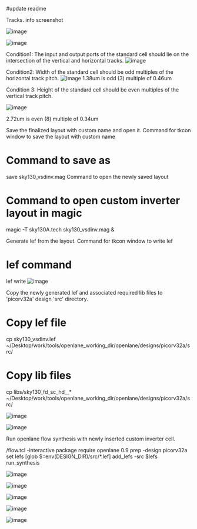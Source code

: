 #update readme

Tracks. info screenshot

![image](https://github.com/user-attachments/assets/76b077b3-1ff2-44b0-a93e-7d5ec6e3267f)

![image](https://github.com/user-attachments/assets/7de7e788-ebef-4518-87e6-f64e337f5d05)


Condition1: The input and output ports of the standard cell should lie on the intersection of the vertical and horizontal tracks. 
![image](https://github.com/user-attachments/assets/62dbface-8be1-431c-9a7f-27ff7800b20f)


Condition2: Width of the standard cell should be odd multiples of the horizontal track pitch. 
![image](https://github.com/user-attachments/assets/f2e3b18a-5629-426d-af8a-6e523a9d6513)
1.38um is odd (3) multiple of 0.46um

Condition 3: Height of the standard cell should be even multiples of the vertical track pitch.

![image](https://github.com/user-attachments/assets/68cef70d-ac5c-4dcf-bf33-3a1802667163)

2.72um is even (8) multiple of 0.34um

Save the finalized layout with custom name and open it.
Command for tkcon window to save the layout with custom name

# Command to save as
save sky130_vsdinv.mag
Command to open the newly saved layout

# Command to open custom inverter layout in magic
magic -T sky130A.tech sky130_vsdinv.mag &

Generate lef from the layout.
Command for tkcon window to write lef

# lef command
lef write
![image](https://github.com/user-attachments/assets/2a103142-3e34-4732-8169-1441ba654446)



Copy the newly generated lef and associated required lib files to 'picorv32a' design 'src' directory.
# Copy lef file
cp sky130_vsdinv.lef ~/Desktop/work/tools/openlane_working_dir/openlane/designs/picorv32a/src/

# Copy lib files
cp libs/sky130_fd_sc_hd__* ~/Desktop/work/tools/openlane_working_dir/openlane/designs/picorv32a/src/

![image](https://github.com/user-attachments/assets/5cfd918e-d7d3-4e6d-af7e-4ad3d54a8879)


![image](https://github.com/user-attachments/assets/f3918e51-314b-4c93-8c24-2ef7117c4dd0)


 Run openlane flow synthesis with newly inserted custom inverter cell.

/flow.tcl -interactive
package require openlane 0.9
prep -design picorv32a
set lefs [glob $::env(DESIGN_DIR)/src/*.lef]
add_lefs -src $lefs
run_synthesis

![image](https://github.com/user-attachments/assets/7117302f-9665-4021-9329-16226d4fd32b)


![image](https://github.com/user-attachments/assets/e5591aaa-5864-4367-a9e8-c329c1ce0469)



![image](https://github.com/user-attachments/assets/7057b800-63a8-4820-8c36-f6373791c8ba)



![image](https://github.com/user-attachments/assets/a783618b-1402-460f-9dee-91bce6e180d8)

![image](https://github.com/user-attachments/assets/353871ce-4878-4dac-a038-c35eecf0ad8a)








